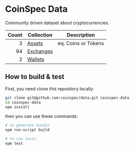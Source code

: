 # CoinSpec Data

Community driven dataset about cryptocurrencies.

| Count | Collection | Description |
| ---: | --- |  --- |
| 3 | [Assets](/assets) | eq. Coins or Tokens
| 94 | [Exchanges](/exchanges) | 
| 2 | [Wallets](/wallets) | 

## How to build & test

First, you need clone this repository locally:
```bash
git clone git@github.com:coinspec/data.git coinspec-data
cd coinspec-data
npm install
```

then you can use these commands:
```bash
# to generate bundle
npm run-script build

# to run tests
npm test 
```
